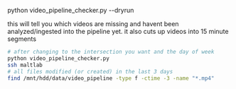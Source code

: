 python video_pipeline_checker.py --dryrun

this will tell you which videos are missing and havent been analyzed/ingested
into the pipeline yet. it also cuts up videos into 15 minute segments

```bash
# after changing to the intersection you want and the day of week
python video_pipeline_checker.py
ssh maltlab
# all files modified (or created) in the last 3 days
find /mnt/hdd/data/video_pipeline -type f -ctime -3 -name "*.mp4"
```

